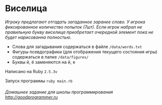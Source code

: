# Виселица


*Игроку предлагают отгадать загаданное заранее слово. У игрока фиксированное количество попыток (7шт). Если игрок набрал не правильную букву виселица приобретает очередной элемент пока не будет нарисованна полностью.*


* Слова для загадывания содержаться в файле ``` /data/words.txt ```
* Фигуры псевдографики (для отображения текущего состояния игры) содержаться в папке ``` /data/figures/ ```
* Буквы й, ё заменяются на й, е


Написано на Ruby ``` 2.5.3v ```

Запуск программы ```ruby main.rb```


###### Домашнее задание для школы программирования http://goodprogrammer.ru

